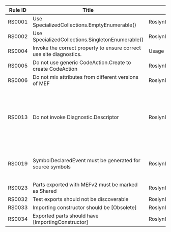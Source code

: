 
Rule ID | Title | Category | Enabled | Severity | CodeFix | Description |
--------|-------|----------|---------|----------|---------|--------------------------------------------------------------------------------------------------------------|
RS0001 | Use SpecializedCollections.EmptyEnumerable() | RoslynDiagnosticsPerformance | True | Warning | False | Use SpecializedCollections.EmptyEnumerable() |
RS0002 | Use SpecializedCollections.SingletonEnumerable() | RoslynDiagnosticsPerformance | True | Warning | False | Use SpecializedCollections.SingletonEnumerable() |
RS0004 | Invoke the correct property to ensure correct use site diagnostics. | Usage | False | Error | False | Invoke the correct property to ensure correct use site diagnostics. |
RS0005 | Do not use generic CodeAction.Create to create CodeAction | RoslynDiagnosticsPerformance | True | Warning | False | Do not use generic CodeAction.Create to create CodeAction |
RS0006 | Do not mix attributes from different versions of MEF | RoslynDiagnosticsReliability | True | Warning | False | Do not mix attributes from different versions of MEF |
RS0013 | Do not invoke Diagnostic.Descriptor | RoslynDiagnosticsPerformance | False | Warning | False | Accessing the Descriptor property of Diagnostic in compiler layer leads to unnecessary string allocations for fields of the descriptor that are not utilized in command line compilation. Hence, you should avoid accessing the Descriptor of the compiler diagnostics here. Instead you should directly access these properties off the Diagnostic type. |
RS0019 | SymbolDeclaredEvent must be generated for source symbols | RoslynDiagnosticsReliability | False | Error | False | Compilation event queue is required to generate symbol declared events for all declared source symbols. Hence, every source symbol type or one of its base types must generate a symbol declared event. |
RS0023 | Parts exported with MEFv2 must be marked as Shared | RoslynDiagnosticsReliability | True | Warning | False | Part exported with MEFv2 must be marked with the Shared attribute. |
RS0032 | Test exports should not be discoverable | RoslynDiagnosticsReliability | False | Warning | True | Test exports should not be discoverable |
RS0033 | Importing constructor should be [Obsolete] | RoslynDiagnosticsReliability | True | Warning | True | Importing constructor should be [Obsolete] |
RS0034 | Exported parts should have [ImportingConstructor] | RoslynDiagnosticsReliability | True | Warning | True | Exported parts should have [ImportingConstructor] |

